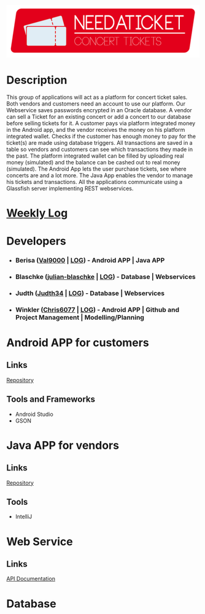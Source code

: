 ![Logo](https://raw.githubusercontent.com/Chris6077/NeedATicket/master/Logos/Header.png)

# Description

This group of applications will act as a platform for concert ticket sales. Both vendors and customers need an account to use our platform. Our Webservice saves passwords encrypted in an Oracle database. A vendor can sell a Ticket for an existing concert or add a concert to our database before selling tickets for it. A customer pays via platform integrated money in the Android app, and the vendor receives the money on his platform integrated wallet. Checks if the customer has enough money to pay for the ticket(s) are made using database triggers. All transactions are saved in a table so vendors and customers can see which transactions they made in the past. The platform integrated wallet can be filled by uploading real money (simulated) and the balance can be cashed out to real money (simulated). The Android App lets the user purchase tickets, see where concerts are and a lot more. The Java App enables the vendor to manage his tickets and transactions. All the applications communicate using a Glassfish server implementing REST webservices.

# [Weekly Log](https://htlvillachat-my.sharepoint.com/:w:/g/personal/winklerc_edu_htl-villach_at/EVWIyvfUJz9GngEGW6lmbqABx9kWJooJ1uZkRGe397p05w?e=AGXQYS)

# Developers

* ### Berisa ([Val9000](https://github.com/Val9000) | [LOG](https://htlvillachat-my.sharepoint.com/:w:/g/personal/winklerc_edu_htl-villach_at/EaywpY8L53dIrqwx0smyrDYB3zoYszAfeuJwvZiYw6LNEQ?e=l5l0AD)) - Android APP | Java APP
* ### Blaschke ([julian-blaschke](https://github.com/julian-blaschke) | [LOG](https://htlvillachat-my.sharepoint.com/:w:/g/personal/winklerc_edu_htl-villach_at/EZTklbVavlZKhFUt2pcI7xsBdwZBpKeHpDt3jqBk9Q65ag?e=O96nRp)) - Database | Webservices
* ### Judth ([Judth34](https://github.com/Judth34) | [LOG](https://htlvillachat-my.sharepoint.com/:w:/g/personal/winklerc_edu_htl-villach_at/EUJYmbx1pyJNvZ7GuIUih7EBnrxzB0VZzM7-KPiJwvcMIg?e=N1NcAM)) - Database | Webservices
* ### Winkler ([Chris6077](https://github.com/Chris6077) | [LOG](https://htlvillachat-my.sharepoint.com/:w:/g/personal/winklerc_edu_htl-villach_at/ERyPsAQ3_odIjNxfVFiSWokBSq8NU3joNkktwLWi76b_ZA?e=it808g)) - Android APP | Github and Project Management | Modelling/Planning

# Android APP for customers
## Links
[Repository](https://github.com/Chris6077/NeedATicket/tree/master/Android%20App)
## Tools and Frameworks
* Android Studio
* GSON

# Java APP for vendors
## Links
[Repository](https://github.com/Chris6077/NeedATicket/tree/master/Java%20App)
## Tools
* IntelliJ

# Web Service
## Links
[API Documentation](https://documenter.getpostman.com/view/5557635/RWgp1Kcn#071bf632-ccf4-43c2-8bab-eda7d66ec974)

# Database
